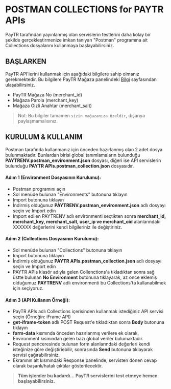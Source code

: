
# POSTMAN COLLECTIONS for PAYTR APIs

PayTR tarafından yayınlanmış olan servislerin testlerini daha kolay bir şekilde gerçekleştirmenize imkan tanıyan "Postman" programına ait Collections dosyalarını kullanmaya başlayabilirsiniz.

## BAŞLARKEN
PayTR API'lerini kullanmak için aşağıdaki bilgilere sahip olmanız gerekmektedir. Bu bilgilere PayTR Mağaza panelindeki [Bilgi](https://www.paytr.com/magaza/bilgi) sayfasından ulaşabilirsiniz.
- PayTR Mağaza No (merchant_id)
- Mağaza Parola (merchant_key)
- Mağaza Gizli Anahtar (merchant_salt)

> Not: Bu bilgiler tamamen `sizin mağazanıza özeldir`, dışarıya paylaşmamalısınız.

## KURULUM & KULLANIM
Postman tarafında kullanmanız için önceden hazırlanmış olan 2 adet dosya bulunmaktadır. Bunlardan birisi global tanımlamaların bulunduğu **PAYTRENV.postman_environment.json** dosyası, diğeri ise  API servislerin bulunduğu **PAYTR APIs.postman_collection.json** dosyasıdır.

#### Adım 1 (Environment Dosyasının Kurulumu):
- Postman programını açın
- Sol menüde bulunan "Environments" butonuna tıklayın
- Import butonuna tıklayın
- İndirmiş olduğunuz **PAYTRENV.postman_environment.json** adlı dosyayı seçin ve Import edin
- Import edilen PAYTRENV adlı environmenti seçtikten sonra **merchant_id, merchant_key, merchant_salt, user_ip ve merchant_oid** alanlarındaki XXXXXX değerlerini kendi bilgileriniz ile değiştiriniz.

#### Adım 2 (Collections Dosyasının Kurulumu):
- Sol menüde bulunan "Collections" butonuna tıklayın
- Import butonuna tıklayın
- İndirmiş olduğunuz **PAYTR APIs.postman_collection.json** adlı dosyayı seçin ve Import edin
- PAYTR APIs klasör adıyla gelen Collenctions'a tıkladıktan sonra sağ üstte bulunan **No Environment** butonuna tıklayarak, az önce eklemiş olduğumuz **PAYTRENV** adlı environmenti bu Collections'ta kullanabilmek için seçiyoruz.

#### Adım 3 (API Kullanım Örneği):
- PayTR APIs adlı Collections içerisinden kullanmak istediğiniz API servisi seçin (Örneğin: iFrame API)
- **get-iframe-token** adlı POST Request'e tıkladıktan sonra **Body** butonuna tıklayın
- **form-data** kısmında önceden hazırlanmış verilere ek olarak, Environment kısmından gelen bazı global veriler bulumaktadır.
- Request penceresinde bulunan form alanlarındaki değerleri kendi isteğinize göre değiştiriebilir, sonrasında **Send** butonuna tıklayarak servisi çağırabilirsiniz.
- Ekranının alt kısmındaki Response panelinde, servisten dönen cevap olarak başarılı/hatalı çıktılar gösterilecektir.

> **Tüm işlemler bu kadardı... PayTR servislerini test etmeye hemen başlayabilirsiniz.**

